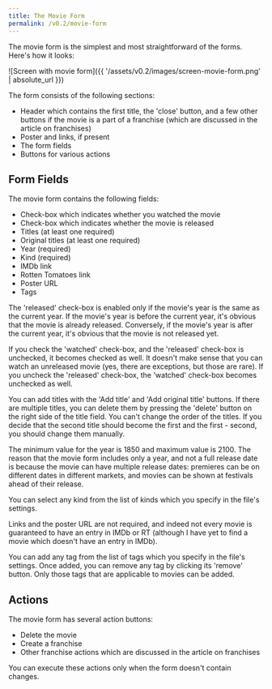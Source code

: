 ```yaml
---
title: The Movie Form
permalink: /v0.2/movie-form
---
```


The movie form is the simplest and most straightforward of the forms. Here's how it looks:

![Screen with movie form]({{ '/assets/v0.2/images/screen-movie-form.png' | absolute_url }})

The form consists of the following sections:

- Header which contains the first title, the 'close' button, and a few other buttons if the movie is a part of a
franchise (which are discussed in the article on franchises)
- Poster and links, if present
- The form fields
- Buttons for various actions

## Form Fields

The movie form contains the following fields:

- Check-box which indicates whether you watched the movie
- Check-box which indicates whether the movie is released
- Titles (at least one required)
- Original titles (at least one required)
- Year (required)
- Kind (required)
- IMDb link
- Rotten Tomatoes link
- Poster URL
- Tags

The 'released' check-box is enabled only if the movie's year is the same as the current year. If the movie's year is
before the current year, it's obvious that the movie is already released. Conversely, if the movie's year is after the
current year, it's obvious that the movie is not released yet.

If you check the 'watched' check-box, and the 'released' check-box is unchecked, it becomes checked as well. It doesn't
make sense that you can watch an unreleased movie (yes, there are exceptions, but those are rare). If you uncheck the
'released' check-box, the 'watched' check-box becomes unchecked as well.

You can add titles with the 'Add title' and 'Add original title' buttons. If there are multiple titles, you can delete
them by pressing the 'delete' button on the right side of the title field. You can't change the order of the titles.
If you decide that the second title should become the first and the first - second, you should change them manually.

The minimum value for the year is 1850 and maximum value is 2100. The reason that the movie form includes only a year,
and not a full release date is because the movie can have multiple release dates: premieres can be on different dates in
different markets, and movies can be shown at festivals ahead of their release.

You can select any kind from the list of kinds which you specify in the file's settings.

Links and the poster URL are not required, and indeed not every movie is guaranteed to have an entry in IMDb or RT
(although I have yet to find a movie which doesn't have an entry in IMDb).

You can add any tag from the list of tags which you specify in the file's settings. Once added, you can remove any tag
by clicking its 'remove' button. Only those tags that are applicable to movies can be added.

## Actions

The movie form has several action buttons:

- Delete the movie
- Create a franchise
- Other franchise actions which are discussed in the article on franchises

You can execute these actions only when the form doesn't contain changes.
